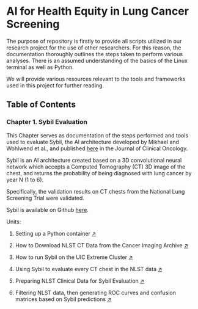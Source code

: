 # AI for Health Equity in Lung Cancer Screening

The purpose of repository is firstly to provide all scripts utilized in our research project for the use of other researchers. For this reason, the documentation thoroughly outlines the steps taken to perform various analyses. There is an assumed understanding of the basics of the Linux terminal as well as Python.

We will provide various resources relevant to the tools and frameworks used in this project for further reading.

## Table of Contents

### Chapter 1. Sybil Evaluation

This Chapter serves as documentation of the steps performed and tools used to evaluate Sybil, the AI architecture developed by Mikhael and Wohlwend et al., and published [here](https://ascopubs.org/doi/full/10.1200/JCO.22.01345) in the Journal of Clinical Oncology.

Sybil is an AI architecture created based on a 3D convolutional neural network which accepts a Computed Tomography (CT) 3D image of the chest, and returns the probability of being diagnosed with lung cancer by year N (1 to 6).

Specifically, the validation results on CT chests from the National Lung Screening Trial were validated.

Sybil is available on Github [here](https://github.com/reginabarzilaygroup/Sybil). 

Units:

1. Setting up a Python container [↗](docs/doc_setup_python.md)

2. How to Download NLST CT Data from the Cancer Imaging Archive [↗](docs/doc_nbia_download.md)

3. How to run Sybil on the UIC Extreme Cluster [↗](docs/doc_run_sybil.md)

4. Using Sybil to evaluate every CT chest in the NLST data [↗](docs/doc_sybil_main_py.md)

5. Preparing NLST Clinical Data for Sybil Evaluation [↗](docs/nlst_actual.md)

6. Filtering NLST data, then generating ROC curves and confusion matrices based on Sybil predictions [↗](docs/doc_sybil_eval.md)
